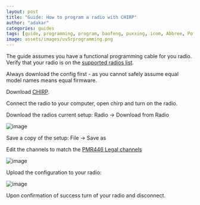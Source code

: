 ```yaml
---
layout: post
title: "Guide: How to program a radio with CHIRP"
author: "adakar"
categories: guides
tags: [guide, programming, program, baofeng, puxxing, icom, Abbree, Pofung, puxing, Baojie, chipr, uv5r, uv-5r, uv82, uv-82, BTech, ]
image: assets/images/uv5rprogramming.png
---
```


The guide assumes you have a functional programming cable for you radio. 
Verify that your radio is on the [supported radios list](https://chirp.danplanet.com/projects/chirp/wiki/Home#Supported-Radio-Models).

Always download the config first - as you cannot safely assume equal model names means equal firmware.

Download [CHIRP](https://chirp.danplanet.com/projects/chirp/wiki/Download).

Connect the radio to your computer, open chirp and turn on the radio.

Download the radios current setup: Radio -> Download from Radio

![image](https://user-images.githubusercontent.com/25975089/153761257-d1645312-a2b0-423e-8a82-fefe1a931631.png)


Save a copy of the setup: File -> Save as

Edit the channels to match the [PMR446 Legal channels](446-channels)

![image](https://user-images.githubusercontent.com/25975089/153761194-5c481bb7-6d04-4c29-9cc0-908e5dee6ac4.png)

Upload the configuration to your radio:

![image](https://user-images.githubusercontent.com/25975089/153761246-be65d35f-359b-4e4a-b2b7-ab08580f8941.png)

Upon confirmation of success turn of your radio and disconnect.
